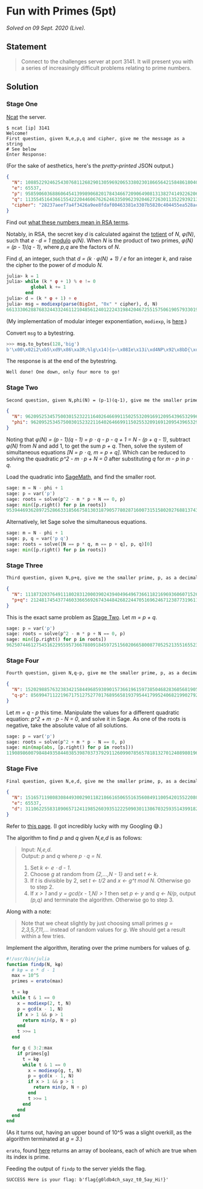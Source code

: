 # Fun with Primes (5pt)

_Solved on 09 Sept. 2020 (Live)._

## Statement

> Connect to the challenges server at port 3141. It will present you with a series of increasingly difficult problems
> relating to prime numbers.

## Solution

### Stage One

[Ncat](https://nmap.org/ncat/) the server.

```shell
$ ncat [ip] 3141
Welcome!
First question, given N,e,p,q and cipher, give me the message as a string
# See below
Enter Response:
```

(For the sake of aesthetics, here's the _pretty-printed_ JSON output.)

```json
{
  "N": 108852292462543076811268290130596920653380230186656421584861804088654994078901322933050005656845922473580531851275107259559562957696136704137566653866635144913920961123679425398616475096703686029639826720346254555763117304185676699222578035358499297117902356104517295011751108394217724679847764489198874919263,
  "e": 65537,
  "p": 9585906036886064541399890682017843466720906490813138274149226206396065023873794345947086772822622643833832822391228231949487521248695184179272945316423429,
  "q": 11355451643661554222044606762624633509623920462726301135229392137226771125358091839049571252263990555731032619527539177893642322031245642789179589280508947,
  "cipher": "28237aeef7a4f3426a9ee8fdaf00463381e3307b5820c404455ea528acbc3da8a67a0e7f9085e155f3a810538422e201e1714bf28826afc4ed561e056dc952a20361e9a575be2a23f08cdea0c706638f6a3e6583514949f6755b96139c050dc5198a59f3c712deea141750e7e45b25a976f4c2167defde1a5f31e914c25e4137"
}
```

Find out [what these numbers mean in RSA terms](https://www.cryptool.org/en/cto-highlights/rsa-step-by-step).

Notably, in RSA, the secret key _d_ is calculated against the
[totient](https://en.wikipedia.org/wiki/Euler%27s_totient_function) of _N_, _φ(N)_, such that _e ⋅ d = 1_
[modulo](https://en.wikipedia.org/wiki/Modular_arithmetic) _φ(N)_. When _N_ is the product of two primes, _φ(N) = (p -
1)(q - 1)_, where _p,q_ are the factors of _N_.

Find _d_, an integer, such that _d = (k ⋅ φ(N) + 1) / e_ for an integer _k_, and raise the cipher to the power of _d_
modulo _N_.

```julia
julia> k = 1
julia> while (k * φ + 1) % e != 0
         global k += 1
       end
julia> d = (k * φ + 1) ÷ e
julia> msg = modiexp(parse(BigInt, "0x" * cipher), d, N)
6613330628876832443324611210485612401222431984204672551575061905793301974394365433228236314770599591263347537839866748012825827923893874902391360294313058356629439583093699587312544744047648911499950776941245226060148695275589376884576990652464393097986232243711785907789256827585218374050269055815216929
```

(My implementation of modular integer exponentiation, `modiexp`, is
[here](https://gist.github.com/jthvai/6366f2bec88fc26adf23292106c26dd5).)

Convert `msg` to a bytestring.

```py
>>> msg.to_bytes(128,'big')
b'\x00\x02i2\xb5\xd9\x86\xa3R;%lg\x14){o~\x08Ie\x13i\xd4NP\x92\x8bD{\xdc\xf6s\xc9\xfc\xf8\xfe\xa6g1\xb1\x81\x10\x8a#\xe2\xbf\x9f!l\x9di\x89_*w\xdf\xed$@Yz\x13I|\xce\x84\x08|D%\xe0\xc8\xd8\xbbVq\x97\x11\x97xp1t{\x00Well done! One down, only four more to go!'
```

The response is at the end of the bytestring.

```txt
Well done! One down, only four more to go!
```

### Stage Two

```txt
Second question, given N,phi(N) = (p-1)(q-1), give me the smaller prime, p, as a decimal integer
```

```json
{
  "N": 96209525345750030152322116402646699115025532091691209543965329966667590598097083851614757364780306972505815121029464207983557239787186893254196169079054824554242909714119727838654659150619253371524244890762268965532470102814654220567341070534498624221327514943860029309913796195423695848829294195589600756719,
  "phi": 96209525345750030152322116402646699115025532091691209543965329966667590598097083851614757364780306972505815121029464207983557239787186893254196169079054804929355382549868821190108696064553466921567845649084230125532913402083910144677373961550649093560721683071053840089420067402943471321292974863920657507296
}
```

Noting that _φ(N) = (p - 1)(q - 1) = p ⋅ q - p - q + 1 = N - (p + q - 1)_, subtract _φ(N)_ from _N_ and add 1, to get
the sum _p + q_. Then, solve the system of simultaneous equations _[N = p ⋅ q, m = p + q]_. Which can be reduced to
solving the quadratic _p^2 - m ⋅ p + N = 0_ after substituting _q_ for _m - p_ in _p ⋅ q_.

Load the quadratic into [SageMath](https://www.sagemath.org/), and find the smaller root.

```py
sage: m = N - phi + 1
sage: p = var('p')
sage: roots = solve(p^2 - m * p + N == 0, p)
sage: min([p.right() for p in roots])
9539446936289725286633185667581303187905778028716007315158020276881374361386727917369233591693395297140667896916841506429247463533256338341310630383828497
```

Alternatively, let Sage solve the simultaneous equations.

```py
sage: m = N - phi + 1
sage: p, q = var('p q')
sage: roots = solve([N == p * q, m == p + q], p, q)[0]
sage: min([p.right() for p in roots])
```

### Stage Three

```txt
Third question, given N,p+q, give me the smaller prime, p, as a decimal integer
```

```json
{
  "N": 111873203764911180283120003902439404964967366118216969360607152618440357517263085651390597775481599596671752029090649290013000848898732382171157207258813709501805485725000715018881725778352838539396008792236637774013118743720596181480219494620207275981837541029481598068201965121348784106576990956310653886073,
  "p+q": 21248174543774603366569267434484268224470516962467123877319611624143982775008832896955284525055900689875422711626703229618270757718151543665558220053299946
}
```

This is the exact same problem as [Stage Two](#stage-two). Let _m = p + q_.

```py
sage: p = var('p')
sage: roots = solve(p^2 - m * p + N == 0, p)
sage: min([p.right() for p in roots])
9625074461275451622955957366788091845972515602066580087705252135516552339756867697018421984859991679140596096423843526568641050706071277294782001174349189
```

### Stage Four

```txt
Fourth question, given N,q-p, give me the smaller prime, p, as a decimal integer
```

```json
{
  "N": 152029885763238342158449685938901573661961597385046828360568190579954782995507473697302761881616775974388258293466171872712683905509375702570334637054767215021520267436416692377409501046337069315021603419971112988247614734671896579519513408222509995303621705876619374215102134067173783219413563844639802046133,
  "q-p": 856994711221967175127527701768956581937954417995240682199027923071595451865846581063812787032803802313699507178347357309082733944795651154554424529225692
}
```

Let _m = q - p_ this time. Manipulate the values for a different quadratic equation: _p^2 + m ⋅ p - N = 0_, and solve it
in Sage. As one of the roots is negative, take the absolute value of all solutions.

```py
sage: p = var('p')
sage: roots = solve(p^2 + m * p - N == 0, p)
sage: min(map(abs, [p.right() for p in roots]))
11908986007984849358440385398703737929112609907856578181327012408980196465097276790225056159187809177858582435961675429925483760130430999361475124922663111
```

### Stage Five

```txt
Final question, given N,e,d, give me the smaller prime, p, as a decimal integer
```

```json
{
  "N": 151657119808308449300290118218661650655163560849110054201552208033482938674862312273827822256653319286460770023221907167496786059543854445620212488961827646146604274867305403229505892022805561454641964412052680165674518820249903209154009965920674283725772942330003745791744805650534496343205309403027923976259,
  "e": 65537,
  "d": 3110622558318906571241198526039351222509030113867032593514399182122866289421724884651704793833155921638162659161048352520757769993136279392833786328435659864671410802059383271507210404800152600254497727921010648301304657087874556999425044459643837126894844653123767107971048940093221217644931970022454188097
}
```

Refer to [this page](https://www.di-mgt.com.au/rsa_factorize_n.html). (I got incredibly lucky with my Googling
:sweat_smile:.)

The algorithm to find _p_ and _q_ given _N,e,d_ is as follows:

> Input: _N,e,d_. \
> Output: _p_ and _q_ where _p ⋅ q = N_.
>
>   1. Set _k <- e ⋅ d - 1_.
>   2. Choose _g_ at random from _{2,...,N - 1}_ and set _t <- k_.
>   3. If _t_ is divisible by 2, set _t <- t/2_ and _x <- g^t mod N_. Otherwise go to step 2.
>   4. If _x > 1_ and _y = gcd(x - 1,N) > 1_ then set _p <- y_ and _q <- N/p_, output _(p,q)_ and terminate the algorithm. Otherwise go to step 3.

Along with a note:

> Note that we cheat slightly by just choosing small primes _g = 2,3,5,7,11,..._ instead of random values for _g_. We should get
> a result within a few tries.

Implement the algorithm, iterating over the prime numbers for values of _g_.

```julia
#!/usr/bin/julia
function findp(N, kφ)
  # kφ = e * d - 1
  max = 10^5
  primes = erato(max)

  t = kφ
  while t & 1 == 0
    x = modiexp(2, t, N)
    p = gcd(x - 1, N)
    if x > 1 && p > 1
      return min(p, N ÷ p)
    end
    t >>= 1
  end

  for g ∈ 3:2:max
    if primes[g]
      t = kφ
      while t & 1 == 0
        x = modiexp(g, t, N)
        p = gcd(x - 1, N)
        if x > 1 && p > 1
          return min(p, N ÷ p)
        end
        t >>= 1
      end
    end
  end
end
```

(As it turns out, having an upper bound of 10^5 was a slight overkill, as the algorithm terminated at _g = 3_.)

`erato`, found [here](https://gist.github.com/jthvai/de9c2a5d6306016b684c5343f0eebacd) returns an array of booleans,
each of which are true when its index is prime.

Feeding the output of `findp` to the server yields the flag.

```txt
SUCCESS Here is your flag: b'flag{g0ldb4ch_sayz_t0_5ay_Hi!}'
```
